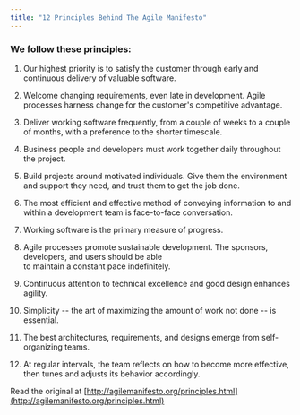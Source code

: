 ```yaml
---
title: "12 Principles Behind The Agile Manifesto"
---
```


### We follow these principles:

1.  Our highest priority is to satisfy the customer through early and continuous delivery of valuable software.

2.  Welcome changing requirements, even late in development. Agile processes harness change for the customer's competitive advantage.

3.  Deliver working software frequently, from a couple of weeks to a couple of months, with a preference to the shorter timescale.

4.  Business people and developers must work together daily throughout the project.

5.  Build projects around motivated individuals. Give them the environment and support they need, and trust them to get the job done.

6.  The most efficient and effective method of conveying information to and within a development team is face-to-face conversation.

7.  Working software is the primary measure of progress.

8.  Agile processes promote sustainable development. The sponsors, developers, and users should be able  
    to maintain a constant pace indefinitely.

9.  Continuous attention to technical excellence and good design enhances agility.

10.  Simplicity -- the art of maximizing the amount of work not done -- is essential.

11.  The best architectures, requirements, and designs emerge from self-organizing teams.

12.  At regular intervals, the team reflects on how to become more effective, then tunes and adjusts its behavior accordingly.

Read the original at [http://agilemanifesto.org/principles.html](http://agilemanifesto.org/principles.html)
